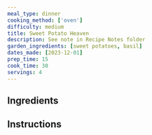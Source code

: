 ```yaml
---
meal_type: dinner
cooking_method: ['oven']
difficulty: medium
title: Sweet Potato Heaven
description: See note in Recipe Notes folder
garden_ingredients: [sweet potatoes, basil]
dates_made: [2023-12-01]
prep_time: 15
cook_time: 30
servings: 4
---
```


## Ingredients

## Instructions
